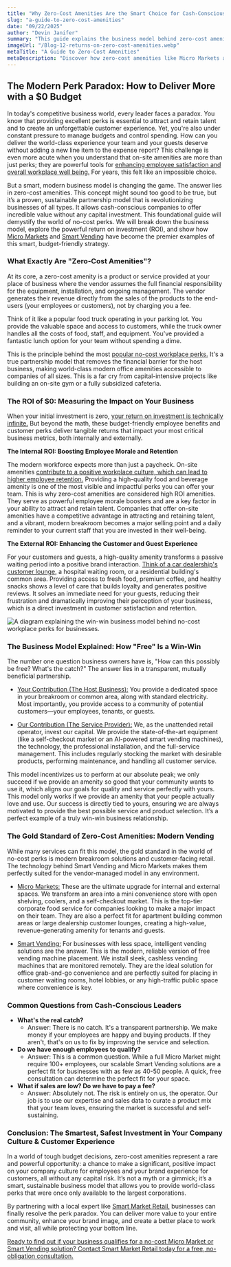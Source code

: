 ```yaml
---
title: "Why Zero-Cost Amenities Are the Smart Choice for Cash-Conscious Businesses"
slug: "a-guide-to-zero-cost-amenities"
date: "09/22/2025"
author: "Devin Janifer"
summary: "This guide explains the business model behind zero-cost amenities. Learn how no-cost workplace perks like Micro Markets and Smart Vending serve as high ROI amenities that boost morale and help you attract and retain talent without impacting your budget."
imageUrl: "/Blog-12-returns-on-zero-cost-amenities.webp"
metaTitle: "A Guide to Zero-Cost Amenities"
metaDescription: "Discover how zero-cost amenities like Micro Markets and Smart Vending can upgrade your communal and work spaces. Learn about the no-cost business model that helps you attract and retain talent, customers, and guest."
---
```


## <span class="text-mint">The Modern Perk Paradox: </span> <span class="text-coral">How to Deliver More with a $0 Budget</span>
In today's competitive business world, every leader faces a paradox. You know that providing excellent perks is essential to attract and retain talent and to create an unforgettable customer experience. Yet, you're also under constant pressure to manage budgets and control spending. How can you deliver the world-class experience your team and your guests deserve without adding a new line item to the expense report? This challenge is even more acute when you understand that on-site amenities are more than just perks; they are powerful tools for [enhancing employee satisfaction and overall workplace well being.](https://www.corporatewellnessmagazine.com/article/elevating-employee-satisfaction-the-power-of-on-site-amenities) For years, this felt like an impossible choice. 

But a smart, modern business model is changing the game. The answer lies in zero-cost amenities. This concept might sound too good to be true, but it’s a proven, sustainable partnership model that is revolutionizing businesses of all types. It allows cash-conscious companies to offer incredible value without any capital investment. This foundational guide will demystify the world of no-cost perks. We will break down the business model, explore the powerful return on investment (ROI), and show how [Micro Markets](https://smartmarketretail.com/blog/what-exactly-is-a-micro-market) and [Smart Vending](https://smartmarketretail.com/blog/what-is-a-smart-vending-machine) have become the premier examples of this smart, budget-friendly strategy.

### <span class="text-mint">What Exactly Are </span> <span class="text-coral">"Zero-Cost Amenities"?</span>
At its core, a zero-cost amenity is a product or service provided at your place of business where the vendor assumes the full financial responsibility for the equipment, installation, and ongoing management. The vendor generates their revenue directly from the sales of the products to the end-users (your employees or customers), not by charging you a fee.

Think of it like a popular food truck operating in your parking lot. You provide the valuable space and access to customers, while the truck owner handles all the costs of food, staff, and equipment. You've provided a fantastic lunch option for your team without spending a dime.

This is the principle behind the most [popular no-cost workplace perks.](https://www.peoplekeep.com/blog/affordable-benefits-to-offer-instead-of-raise) It's a true partnership model that removes the financial barrier for the host business, making world-class modern office amenities accessible to companies of all sizes. This is a far cry from capital-intensive projects like building an on-site gym or a fully subsidized cafeteria.

### <span class="text-mint">The ROI of $0: Measuring the Impact</span> <span class="text-coral">on Your Business</span>
When your initial investment is zero, [your return on investment is technically infinite.](https://smartmarketretail.com/blog/roi-of-modern-office-amenities) But beyond the math, these budget-friendly employee benefits and customer perks deliver tangible returns that impact your most critical business metrics, both internally and externally.

**The Internal ROI: Boosting Employee Morale and Retention**

The modern workforce expects more than just a paycheck. On-site amenities [contribute to a positive workplace culture, which can lead to higher employee retention.](https://www.corporatewellnessmagazine.com/article/elevating-employee-satisfaction-the-power-of-on-site-amenities) Providing a high-quality food and beverage amenity is one of the most visible and impactful perks you can offer your team. This is why zero-cost amenities are considered high ROI amenities. They serve as powerful employee morale boosters and are a key factor in your ability to attract and retain talent. Companies that offer on-site amenities have a competitive advantage in attracting and retaining talent, and a vibrant, modern breakroom becomes a major selling point and a daily reminder to your current staff that you are invested in their well-being.

**The External ROI: Enhancing the Customer and Guest Experience**

For your customers and guests, a high-quality amenity transforms a passive waiting period into a positive brand interaction. [Think of a car dealership's customer lounge,](https://smartmarketretail.com/blog/car-dealership-amenity-that-boost-csi) a hospital waiting room, or a residential building's common area. Providing access to fresh food, premium coffee, and healthy snacks shows a level of care that builds loyalty and generates positive reviews. It solves an immediate need for your guests, reducing their frustration and dramatically improving their perception of your business, which is a direct investment in customer satisfaction and retention.

<div class="mb-6 sm:mb-8 rounded-lg overflow-hidden">
  <img src="/Blog-12-no-cost-win-win-business-model.webp" alt="A diagram explaining the win-win business model behind no-cost workplace perks for businesses." class="w-full h-auto object-cover"/>
</div>

### <span class="text-mint">The Business Model Explained:</span> <span class="text-coral">How "Free" Is a Win-Win</span>
The number one question business owners have is, "How can this possibly be free? What's the catch?" The answer lies in a transparent, mutually beneficial partnership.

- [Your Contribution (The Host Business):](https://smartmarketretail.com/faq#micro-market-space-requirements) You provide a dedicated space in your breakroom or common area, along with standard electricity. Most importantly, you provide access to a community of potential customers—your employees, tenants, or guests.

- [Our Contribution (The Service Provider):](https://smartmarketretail.com/faq#cost-to-business) We, as the unattended retail operator, invest our capital. We provide the state-of-the-art equipment (like a self-checkout market or an AI-powered smart vending machines), the technology, the professional installation, and the full-service management. This includes regularly stocking the market with desirable products, performing maintenance, and handling all customer service. 

This model incentivizes us to perform at our absolute peak; we only succeed if we provide an amenity so good that your community wants to use it, which aligns our goals for quality and service perfectly with yours. This model only works if we provide an amenity that your people actually love and use. Our success is directly tied to yours, ensuring we are always motivated to provide the best possible service and product selection. It’s a perfect example of a truly win-win business relationship.

### <span class="text-mint">The Gold Standard of Zero-Cost Amenities:</span> <span class="text-coral">Modern Vending</span>
While many services can fit this model, the gold standard in the world of no-cost perks is modern breakroom solutions and customer-facing retail. The technology behind Smart Vending and Micro Markets makes them perfectly suited for the vendor-managed model in any environment.

- [Micro Markets:](https://smartmarketretail.com/solutions/micro-markets) These are the ultimate upgrade for internal and external spaces. We transform an area into a mini convenience store with open shelving, coolers, and a self-checkout market. This is the top-tier corporate food service for companies looking to make a major impact on their team. They are also a perfect fit for apartment building common areas or large dealership customer lounges, creating a high-value, revenue-generating amenity for tenants and guests.

- [Smart Vending:](https://smartmarketretail.com/solutions/smart-coolers) For businesses with less space, intelligent vending solutions are the answer. This is the modern, reliable version of free vending machine placement. We install sleek, cashless vending machines that are monitored remotely. They are the ideal solution for office grab-and-go convenience and are perfectly suited for placing in customer waiting rooms, hotel lobbies, or any high-traffic public space where convenience is key.

### <span class="text-mint">Common Questions from</span> <span class="text-coral">Cash-Conscious Leaders</span>
- **What's the real catch?** 
    - Answer: There is no catch. It's a transparent partnership. We make money if your employees are happy and buying products. If they aren't, that's on us to fix by improving the service and selection.
- **Do we have enough employees to qualify?**
   - Answer: This is a common question. While a full Micro Market might require 100+ employees, our scalable Smart Vending solutions are a perfect fit for businesses with as few as 40-50 people. A quick, free consultation can determine the perfect fit for your space.
- **What if sales are low? Do we have to pay a fee?** 
    - Answer: Absolutely not. The risk is entirely on us, the operator. Our job is to use our expertise and sales data to curate a product mix that your team loves, ensuring the market is successful and self-sustaining.

### <span class="text-mint">Conclusion: The Smartest, Safest Investment in</span> <span class="text-coral">Your Company Culture & Customer Experience</span>
In a world of tough budget decisions, zero-cost amenities represent a rare and powerful opportunity: a chance to make a significant, positive impact on your company culture for employees and your brand experience for customers, all without any capital risk. It’s not a myth or a gimmick; it’s a smart, sustainable business model that allows you to provide world-class perks that were once only available to the largest corporations.

By partnering with a local expert like [Smart Market Retail,](https://smartmarketretail.com/about) businesses can finally resolve the perk paradox. You can deliver more value to your entire community, enhance your brand image, and create a better place to work and visit, all while protecting your bottom line.

[Ready to find out if your business qualifies for a no-cost Micro Market or Smart Vending solution? Contact Smart Market Retail today for a free, no-obligation consultation.](https://smartmarketretail.com/contact)
